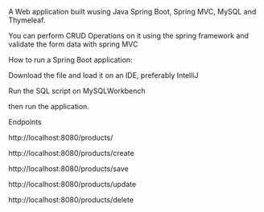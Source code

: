 A Web application built wusing Java Spring Boot, Spring MVC, MySQL and Thymeleaf. 

You can perform CRUD Operations on it using the spring framework and validate the form data with spring MVC

How to run a Spring Boot application:

Download the file and load it on an IDE, preferably IntelliJ

Run the SQL script on MySQLWorkbench

then run the application. 

Endpoints

http://localhost:8080/products/

http://localhost:8080/products/create

http://localhost:8080/products/save

http://localhost:8080/products/update

http://localhost:8080/products/delete
